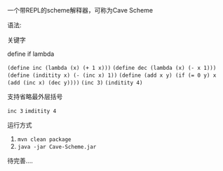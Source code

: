 一个带REPL的scheme解释器，可称为Cave Scheme

语法:

关键字

define
if
lambda

`(define inc (lambda (x) (+ 1 x)))`
`(define dec (lambda (x) (- x 1)))`
`(define (inditity x) (- (inc x) 1))`
`(define (add x y) (if (= 0 y) x (add (inc x) (dec y))))`
`(inc 3)`
`(inditity 4)`


支持省略最外层括号

`inc 3`
`imditity 4`
   
运行方式 
1.  `mvn clean package`
2.  `java -jar Cave-Scheme.jar`

待完善....